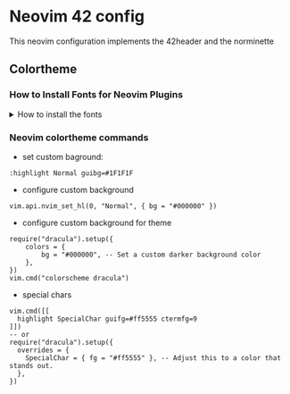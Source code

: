 # Neovim 42 config
This neovim configuration implements the 42header and the norminette

## Colortheme

### How to Install Fonts for Neovim Plugins
<details>
<summary>How to install the fonts</summary>
Some Neovim plugins, such as `nvim-web-devicons`, require **Nerd Fonts** to display icons properly. Follow these steps to install and configure the **Bitstream Vera Nerd Font**, a lightweight and clean font with added glyphs.

---

#### 1. Download Bitstream Vera Nerd Font
Bitstream Vera Nerd Font is a patched version of the classic Bitstream Vera font with added icons and glyphs.

- Visit the [Nerd Fonts GitHub Release Page](https://github.com/ryanoasis/nerd-fonts/releases) to find the latest version.

Alternatively, use the following commands to download and install Bitstream Vera Nerd Font:

#### On Ubuntu/Fedora:
```bash
# Create a directory for local fonts
mkdir -p ~/.local/share/fonts

# Navigate to the fonts directory
cd ~/.local/share/fonts

# Download Bitstream Vera Nerd Font
wget -O https://github.com/ryanoasis/nerd-fonts/releases/download/v3.3.0/BitstreamVeraSansMono.zip

# Extract the font files
unzip BitstreamVeraSansMono.zip

# Update the font cache
fc-cache -fv
```

---

#### 2. Set the Font in Your Terminal
After installing the Bitstream Vera Nerd Font, configure your terminal emulator to use it.

#### For GNOME Terminal:
1. Open GNOME Terminal and go to **Preferences**.
2. Select your profile and navigate to the **Text** tab.
3. Enable **Custom font** and choose the installed Bitstream Vera Nerd Font (e.g., `Bitstream Vera Sans Mono Nerd Font`).

#### For Other Terminals:
- Refer to the terminal’s documentation for font configuration. Most terminal emulators, like Alacritty, Kitty, and Konsole, support custom fonts.

---

#### 3. Verify Font Installation
Test the font in your terminal by typing or pasting the following characters:
```text
  
```
If the icons display correctly, the Bitstream Vera Nerd Font is properly installed and configured.

---

#### 4. Configure `nvim-web-devicons`
Ensure that the `nvim-web-devicons` plugin is properly set up in your Neovim configuration:

#### Example (Lua):
```lua
require'nvim-web-devicons'.setup {
  default = true; -- Use default icons if no match is found
}
```

---

## 5. Optional: Install Fonts System-Wide
For system-wide font installation (accessible by all users):
1. Copy the font files to the system fonts directory:
   ```bash
   sudo mkdir -p /usr/share/fonts/nerd-fonts
   sudo cp ~/.local/share/fonts/* /usr/share/fonts/nerd-fonts/
   sudo fc-cache -fv
   ```
2. Select the font in your terminal as described above.

---

## 6. Enjoy Enhanced Icons!
With the Bitstream Vera Nerd Font installed and configured, your Neovim plugins can render beautiful icons seamlessly. If you encounter any issues, ensure the font is correctly set in your terminal and verify the plugin setup in Neovim.
</details>

### Neovim colortheme commands

* set custom baground:
```
:highlight Normal guibg=#1F1F1F
```
* configure custom background
```
vim.api.nvim_set_hl(0, "Normal", { bg = "#000000" })
```
* configure custom background for theme
```
require("dracula").setup({
    colors = {
        bg = "#000000", -- Set a custom darker background color
    },
})
vim.cmd("colorscheme dracula")
```
* special chars
```
vim.cmd([[
  highlight SpecialChar guifg=#ff5555 ctermfg=9
]])
-- or
require("dracula").setup({
  overrides = {
    SpecialChar = { fg = "#ff5555" }, -- Adjust this to a color that stands out.
  },
})
```
